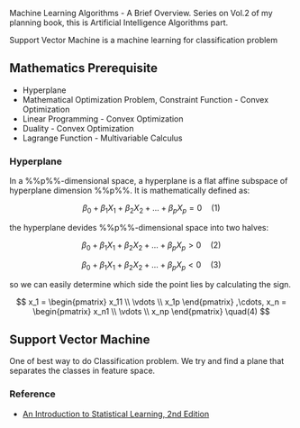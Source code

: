 Machine Learning Algorithms - A Brief Overview. Series on Vol.2 of my planning book, this is Artificial Intelligence Algorithms part.

Support Vector Machine is a machine learning for classification problem

## Mathematics Prerequisite
* Hyperplane
* Mathematical Optimization Problem, Constraint Function - Convex Optimization
* Linear Programming - Convex Optimization
* Duality - Convex Optimization
* Lagrange Function - Multivariable Calculus

### Hyperplane

In a %%p%%-dimensional space, a hyperplane is a flat affine subspace of hyperplane dimension %%p%%. It is mathematically defined as:

$$\beta_0 + \beta_1X_1 + \beta_2X_2 + \ldots + \beta_pX_p = 0 \quad(1)$$

the hyperplane devides %%p%%-dimensional space into two halves:

$$\beta_0 + \beta_1X_1 + \beta_2X_2 + \ldots + \beta_pX_p > 0 \quad(2)$$

$$\beta_0 + \beta_1X_1 + \beta_2X_2 + \ldots + \beta_pX_p < 0 \quad(3)$$

so we can easily determine which side the point lies by calculating the sign.

$$
x_1 =
\begin{pmatrix}
   x_11 \\
   \vdots \\
   x_1p
\end{pmatrix}
,\cdots,
x_n =
\begin{pmatrix}
   x_n1 \\
   \vdots \\
   x_np
\end{pmatrix}
\quad(4)
$$

## Support Vector Machine
One of best way to do Classification problem. We try and find a plane that separates the classes in feature space.

### Reference
* [An Introduction to Statistical Learning, 2nd Edition]()
